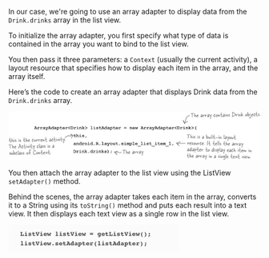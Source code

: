 In our case, we're going to use an array adapter to display data from the `Drink.drinks` array in the list view.

To initialize the array adapter, you first specify what type of data is contained in the array you want to bind to the list view. 

You then pass it three parameters: a `Context` (usually the current activity), a layout resource that specifies how to display each item in the array, and the array itself. 

Here’s the code to create an array adapter that displays Drink data from the `Drink.drinks` array.

![](.guides/img/37.png)

You then attach the array adapter to the list view using the ListView `setAdapter()` method.

Behind the scenes, the array adapter takes each item in the array, converts it to a String using its `toString()` method and puts each result into a text view. It then displays each text view as a single row in the list view.

![](.guides/img/38.png)
